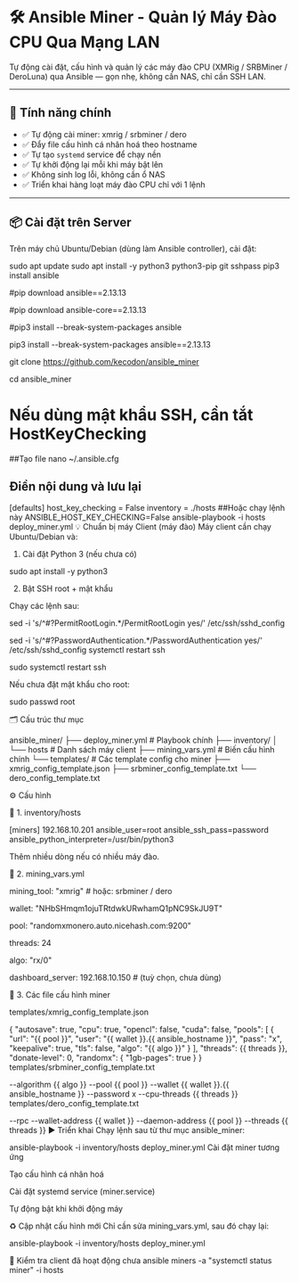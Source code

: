 # 🛠️ Ansible Miner - Quản lý Máy Đào CPU Qua Mạng LAN

Tự động cài đặt, cấu hình và quản lý các máy đào CPU (XMRig / SRBMiner / DeroLuna) qua Ansible — gọn nhẹ, không cần NAS, chỉ cần SSH LAN.

---

## 🚀 Tính năng chính

- ✅ Tự động cài miner: xmrig / srbminer / dero
- ✅ Đẩy file cấu hình cá nhân hoá theo hostname
- ✅ Tự tạo `systemd` service để chạy nền
- ✅ Tự khởi động lại mỗi khi máy bật lên
- ✅ Không sinh log lỗi, không cần ổ NAS
- ✅ Triển khai hàng loạt máy đào CPU chỉ với 1 lệnh

---

## 📦 Cài đặt trên Server

Trên máy chủ Ubuntu/Debian (dùng làm Ansible controller), cài đặt:

sudo apt update
sudo apt install -y python3 python3-pip git sshpass
pip3 install ansible

#pip download ansible==2.13.13

#pip download ansible-core==2.13.13

#pip3 install --break-system-packages ansible

pip3 install --break-system-packages ansible==2.13.13

git clone https://github.com/kecodon/ansible_miner

cd ansible_miner
# Nếu dùng mật khẩu SSH, cần tắt HostKeyChecking
##Tạo file
nano ~/.ansible.cfg
## Điền nội dung và lưu lại
[defaults]
host_key_checking = False
inventory = ./hosts
##Hoặc chạy lệnh này
ANSIBLE_HOST_KEY_CHECKING=False ansible-playbook -i hosts deploy_miner.yml
💡 Chuẩn bị máy Client (máy đào)
Máy client cần chạy Ubuntu/Debian và:

1. Cài đặt Python 3 (nếu chưa có)

sudo apt install -y python3

2. Bật SSH root + mật khẩu
   
Chạy các lệnh sau:

sed -i 's/^#\?PermitRootLogin.*/PermitRootLogin yes/' /etc/ssh/sshd_config

sed -i 's/^#\?PasswordAuthentication.*/PasswordAuthentication yes/' /etc/ssh/sshd_config
systemctl restart ssh

sudo systemctl restart ssh

Nếu chưa đặt mật khẩu cho root:

sudo passwd root

🗂️ Cấu trúc thư mục

ansible_miner/
├── deploy_miner.yml               # Playbook chính
├── inventory/
│   └── hosts                      # Danh sách máy client
├── mining_vars.yml               # Biến cấu hình chính
└── templates/                    # Các template config cho miner
    ├── xmrig_config_template.json
    ├── srbminer_config_template.txt
    └── dero_config_template.txt
    
⚙️ Cấu hình

🔹 1. inventory/hosts

[miners]
192.168.10.201 ansible_user=root ansible_ssh_pass=password ansible_python_interpreter=/usr/bin/python3

Thêm nhiều dòng nếu có nhiều máy đào.

🔹 2. mining_vars.yml

mining_tool: "xmrig"  # hoặc: srbminer / dero

wallet: "NHbSHmqm1ojuTRtdwkURwhamQ1pNC9SkJU9T"

pool: "randomxmonero.auto.nicehash.com:9200"

threads: 24

algo: "rx/0"

dashboard_server: 192.168.10.150  # (tuỳ chọn, chưa dùng)

🔹 3. Các file cấu hình miner

templates/xmrig_config_template.json

{
  "autosave": true,
  "cpu": true,
  "opencl": false,
  "cuda": false,
  "pools": [
    {
      "url": "{{ pool }}",
      "user": "{{ wallet }}.{{ ansible_hostname }}",
      "pass": "x",
      "keepalive": true,
      "tls": false,
      "algo": "{{ algo }}"
    }
  ],
  "threads": {{ threads }},
  "donate-level": 0,
  "randomx": {
    "1gb-pages": true
  }
}
templates/srbminer_config_template.txt

--algorithm {{ algo }}
--pool {{ pool }}
--wallet {{ wallet }}.{{ ansible_hostname }}
--password x
--cpu-threads {{ threads }}
templates/dero_config_template.txt

--rpc
--wallet-address {{ wallet }}
--daemon-address {{ pool }}
--threads {{ threads }}
▶️ Triển khai
Chạy lệnh sau từ thư mục ansible_miner:

ansible-playbook -i inventory/hosts deploy_miner.yml
Cài đặt miner tương ứng

Tạo cấu hình cá nhân hoá

Cài đặt systemd service (miner.service)

Tự động bật khi khởi động máy

♻️ Cập nhật cấu hình mới
Chỉ cần sửa mining_vars.yml, sau đó chạy lại:

ansible-playbook -i inventory/hosts deploy_miner.yml

🧯 Kiểm tra client đã hoạt động chưa
ansible miners -a "systemctl status miner" -i hosts
